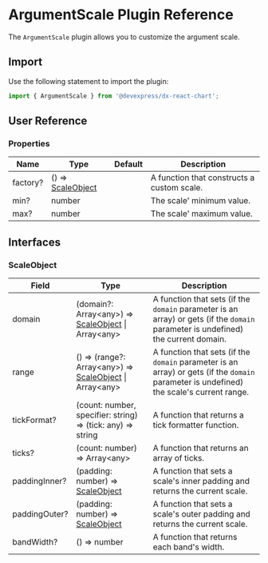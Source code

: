 # ArgumentScale Plugin Reference

The `ArgumentScale` plugin allows you to customize the argument scale.

## Import

Use the following statement to import the plugin:

```js
import { ArgumentScale } from '@devexpress/dx-react-chart';
```

## User Reference

### Properties

Name | Type | Default | Description
-----|------|---------|------------
factory? | () => [ScaleObject](#scaleobject) | | A function that constructs a custom scale.
min? | number | | The scale' minimum value.
max? | number | | The scale' maximum value.

## Interfaces

### ScaleObject

Field | Type | Description
------|------|------------
domain | (domain?: Array&lt;any&gt;) => [ScaleObject](#scaleobject) &#124; Array&lt;any&gt; | A function that sets (if the `domain` parameter is an array) or gets (if the `domain` parameter is undefined) the current domain.
range | () => (range?: Array&lt;any&gt;) => [ScaleObject](#scaleobject) &#124; Array&lt;any&gt; | A function that sets (if the `domain` parameter is an array) or gets (if the `domain` parameter is undefined) the scale's current range.
tickFormat? | (count: number, specifier: string) => (tick: any) => string | A function that returns a tick formatter function.
ticks? | (count: number) => Array&lt;any&gt; | A function that returns an array of ticks.
paddingInner? | (padding: number) => [ScaleObject](#scaleobject) | A function that sets a scale's inner padding and returns the current scale.
paddingOuter? | (padding: number) => [ScaleObject](#scaleobject) | A function that sets a scale's outer padding and returns the current scale.
bandWidth? | () => number | A function that returns each band's width.
